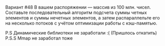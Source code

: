 Вариант #48
В вашем распоряжении — массив из 100 млн. чисел. Составьте последовательный алгоритм подсчета суммы четных элементов и суммы нечетных элементов, а затем распараллельте его на несколько потоков с учётом оптимизации работы с кэш-памятью.

P.S Динамические библиотеки не заработали :( (Пришлось откатить)
P.S.S Mmap не заработал тоже

